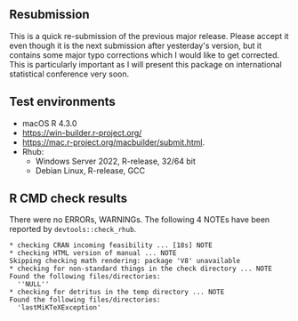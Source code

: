 ## Resubmission

This is a quick re-submission of the previous major release. Please accept it
even though it is the next submission after yesterday's version, but it contains
some major typo corrections which I would like to get corrected. This is 
particularly important as I will present this package on international 
statistical conference very soon.

## Test environments

* macOS R 4.3.0
* https://win-builder.r-project.org/
* https://mac.r-project.org/macbuilder/submit.html.
* Rhub:
  - Windows Server 2022, R-release, 32/64 bit
  - Debian Linux, R-release, GCC 

## R CMD check results

There were no ERRORs, WARNINGs. The following 4 NOTEs have been reported by
`devtools::check_rhub`.

```
* checking CRAN incoming feasibility ... [18s] NOTE
* checking HTML version of manual ... NOTE
Skipping checking math rendering: package 'V8' unavailable
* checking for non-standard things in the check directory ... NOTE
Found the following files/directories:
  ''NULL''
* checking for detritus in the temp directory ... NOTE
Found the following files/directories:
  'lastMiKTeXException'
```
